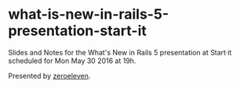 # what-is-new-in-rails-5-presentation-start-it

Slides and Notes for the What's New in Rails 5 presentation at Start·it scheduled for Mon May 30 2016 at 19h.

Presented by [zeroeleven](http://zeroeleven.rs).
